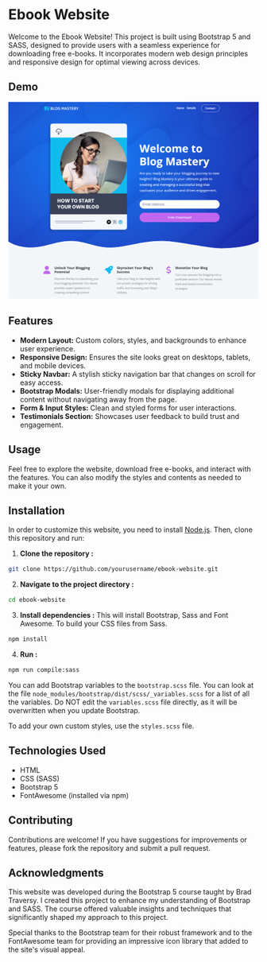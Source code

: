 # Ebook Website

Welcome to the Ebook Website! This project is built using Bootstrap 5 and SASS, designed to provide users with a seamless experience for downloading free e-books. It incorporates modern web design principles and responsive design for optimal viewing across devices.

## Demo
<img src="src/images/screen.png"  />

## Features

- **Modern Layout:** Custom colors, styles, and backgrounds to enhance user experience.
- **Responsive Design:** Ensures the site looks great on desktops, tablets, and mobile devices.
- **Sticky Navbar:** A stylish sticky navigation bar that changes on scroll for easy access.
- **Bootstrap Modals:** User-friendly modals for displaying additional content without navigating away from the page.
- **Form & Input Styles:** Clean and styled forms for user interactions.
- **Testimonials Section:** Showcases user feedback to build trust and engagement.

## Usage

Feel free to explore the website, download free e-books, and interact with the features. You can also modify the styles and contents as needed to make it your own.

## Installation

In order to customize this website, you need to install [Node.js](https://nodejs.org/en/). Then, clone this repository and run:

1. **Clone the repository :**
  ```bash
  git clone https://github.com/yourusername/ebook-website.git
  ```
2. **Navigate to the project directory :**
  ```bash
  cd ebook-website
  ```
3. **Install dependencies :** 
This will install Bootstrap, Sass and Font Awesome. To build your CSS files from Sass.
  ```bash
  npm install
  ```
4. **Run :**
  ```bash
  npm run compile:sass
  ```

You can add Bootstrap variables to the `bootstrap.scss` file. You can look at the file `node_modules/bootstrap/dist/scss/_variables.scss` for a list of all the variables. Do NOT edit the `variables.scss` file directly, as it will be overwritten when you update Bootstrap.

To add your own custom styles, use the `styles.scss` file.

## Technologies Used

- HTML
- CSS (SASS)
- Bootstrap 5
- FontAwesome (installed via npm)

## Contributing

Contributions are welcome! If you have suggestions for improvements or features, please fork the repository and submit a pull request.

## Acknowledgments

This website was developed during the Bootstrap 5 course taught by Brad Traversy. I created this project to enhance my understanding of Bootstrap and SASS. The course offered valuable insights and techniques that significantly shaped my approach to this project.

Special thanks to the Bootstrap team for their robust framework and to the FontAwesome team for providing an impressive icon library that added to the site's visual appeal.
